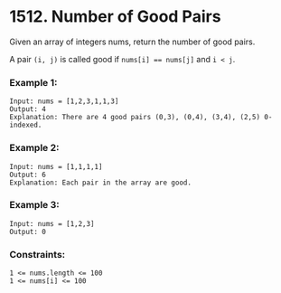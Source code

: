 # 1512. Number of Good Pairs

Given an array of integers nums, return the number of good pairs.

A pair `(i, j)` is called good if `nums[i] == nums[j]` and `i < j`.

 

### Example 1:
```
Input: nums = [1,2,3,1,1,3]
Output: 4
Explanation: There are 4 good pairs (0,3), (0,4), (3,4), (2,5) 0-indexed.
```
### Example 2:
```
Input: nums = [1,1,1,1]
Output: 6
Explanation: Each pair in the array are good.
```
### Example 3:
```
Input: nums = [1,2,3]
Output: 0
```
 

### Constraints:
```
1 <= nums.length <= 100
1 <= nums[i] <= 100
```
